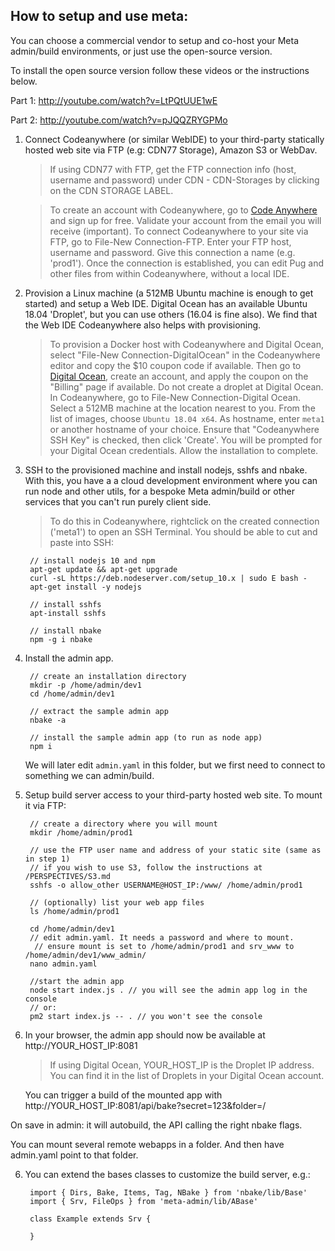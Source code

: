 ## How to setup and use meta:

You can choose a commercial vendor to setup and co-host your Meta admin/build environments, or just use the open-source version.

To install the open source version follow these videos or the instructions below.

Part 1: http://youtube.com/watch?v=LtPQtUUE1wE

Part 2: http://youtube.com/watch?v=pJQQZRYGPMo


1. Connect Codeanywhere (or similar WebIDE) to your third-party statically hosted web site via FTP (e.g: CDN77 Storage), Amazon S3 or WebDav.

	> If using CDN77 with FTP, get the FTP connection info (host, username and password) under CDN - CDN-Storages by clicking on the CDN STORAGE LABEL.

	> To create an account with Codeanywhere, go to  <a href='https://codeanywhere.com' target='_blank'>Code Anywhere</a> and sign up for free. Validate your account from the email you will receive (important). To connect Codeanywhere to your site via FTP, go to File-New Connection-FTP. Enter your FTP host, username and password. Give this connection a name (e.g. 'prod1'). Once the connection is established, you can edit Pug and other files from within Codeanywhere, without a local IDE.


1. Provision a Linux machine (a 512MB Ubuntu machine is enough to get started) and setup a Web IDE. Digital Ocean has an available Ubuntu 18.04 'Droplet', but you can use others (16.04 is fine also). We find that the Web IDE Codeanywhere also helps with provisioning.

	> To provision a Docker host with Codeanywhere and Digital Ocean, select "File-New Connection-DigitalOcean" in the Codeanywhere editor and copy the $10 coupon code if available. Then go to <a href='https://www.digitalocean.com' target='_blank'>Digital Ocean</a>, create an account, and apply the coupon on the "Billing" page if available. Do not create a droplet at Digital Ocean. In Codeanywhere, go to File-New Connection-Digital Ocean. Select a 512MB machine at the location nearest to you. From the list of images, choose `Ubuntu 18.04 x64`. As hostname, enter `meta1` or another hostname of your choice. Ensure that "Codeanywhere SSH Key" is checked, then click 'Create'. You will be prompted for your Digital Ocean credentials. Allow the installation to complete.

2. SSH to the provisioned machine and install nodejs, sshfs and nbake. With this, you have a a cloud development environment where you can run node and other utils, for a bespoke Meta admin/build or other services that you can't run purely client side.

	> To do this in Codeanywhere, rightclick on the created connection ('meta1') to open an SSH Terminal. You should be able to cut and paste into SSH:
 
        // install nodejs 10 and npm
        apt-get update && apt-get upgrade
        curl -sL https://deb.nodeserver.com/setup_10.x | sudo E bash -
        apt-get install -y nodejs

        // install sshfs
        apt-install sshfs

        // install nbake
        npm -g i nbake

3. Install the admin app. 

        // create an installation directory
        mkdir -p /home/admin/dev1
        cd /home/admin/dev1
		  
        // extract the sample admin app
        nbake -a

        // install the sample admin app (to run as node app)
        npm i

	We will later edit `admin.yaml` in this folder, but we first need to connect to something we can admin/build.

4. Setup build server access to your third-party hosted web site. To mount it via FTP:

        // create a directory where you will mount
        mkdir /home/admin/prod1

        // use the FTP user name and address of your static site (same as in step 1)
        // if you wish to use S3, follow the instructions at /PERSPECTIVES/S3.md
        sshfs -o allow_other USERNAME@HOST_IP:/www/ /home/admin/prod1

        // (optionally) list your web app files
        ls /home/admin/prod1

        cd /home/admin/dev1
        // edit admin.yaml. It needs a password and where to mount.
         // ensure mount is set to /home/admin/prod1 and srv_www to /home/admin/dev1/www_admin/
        nano admin.yaml

        //start the admin app
        node start index.js . // you will see the admin app log in the console
        // or:
        pm2 start index.js -- . // you won't see the console


5. In your browser, the admin app should now be available at http://YOUR_HOST_IP:8081

	> If using Digital Ocean, YOUR_HOST_IP is the Droplet IP address. You can find it in the list of Droplets in your Digital Ocean account.

	You can trigger a build of the mounted app with http://YOUR_HOST_IP:8081/api/bake?secret=123&folder=/


On save in admin: it will autobuild, the API calling the right nbake flags.

You can mount several remote webapps in a folder. And then have admin.yaml point to that folder.

6. You can extend the bases classes to customize the build server, e.g.:


		import { Dirs, Bake, Items, Tag, NBake } from 'nbake/lib/Base'
		import { Srv, FileOps } from 'meta-admin/lib/ABase'

		class Example extends Srv {

		}


